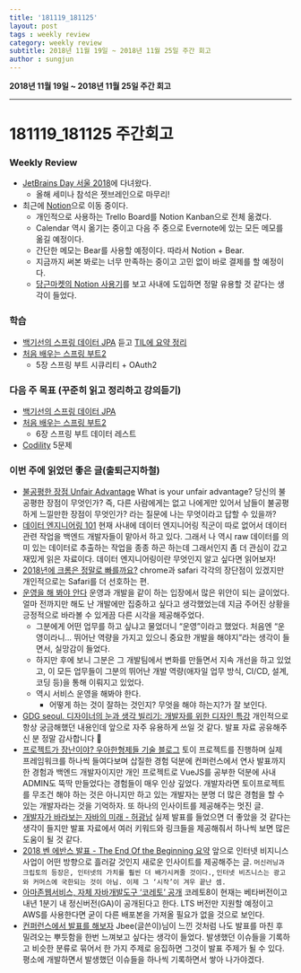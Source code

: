 ```yaml
---
title: '181119_181125'  
layout: post  
tags : weekly review
category: weekly review
subtitle: 2018년 11월 19일 ~ 2018년 11월 25일 주간 회고
author : sungjun
---
```


**2018년 11월 19일 ~ 2018년 11월 25일 주간 회고** 

---

# 181119_181125 주간회고

### Weekly Review
- [JetBrains Day 서울 2018](https://info.jetbrains.com/jetbrains-day-seoul-2018.html)에 다녀왔다.
    - 올해 세미나 참석은 젯브레인으로 마무리!
- 최근에 [Notion](https://www.notion.so/desktop)으로 이동 중이다.
    - 개인적으로 사용하는 Trello Board를 Notion Kanban으로 전체 옮겼다.
    - Calendar 역시 옮기는 중이고 다음 주 중으로 Evernote에 있는 모든 메모를 옮길 예정이다.
    - 간단한 메모는 Bear를 사용할 예정이다. 따라서 Notion + Bear.
    - 지금까지 써본 봐로는 너무 만족하는 중이고 고민 없이 바로 결제를 할 예정이다.
    - [당근마켓의 Notion 사용기](https://medium.com/daangn/%EC%8A%A4%ED%83%80%ED%8A%B8%EC%97%85-%EB%8D%94-%EC%A2%8B%EC%9D%80-%EB%AC%B8%EC%84%9C%EB%8F%84%EA%B5%AC%EA%B0%80-%ED%95%84%EC%9A%94%ED%95%B4%EC%9A%94-notion%EC%9D%84-%EB%A7%8C%EB%82%98%EB%8B%A4-ff4f7e0414f)를 보고 사내에 도입하면 정말 유용할 것 같다는 생각이 들었다.

### 학습
- [백기선의 스프링 데이터 JPA](https://www.inflearn.com/course/%EC%8A%A4%ED%94%84%EB%A7%81-%EB%8D%B0%EC%9D%B4%ED%84%B0-jpa/) 듣고 [TIL에 요약 정리](https://github.com/gwonsungjun/TIL/blob/master/JPA/Whiteship-JPA.md)
- [처음 배우는 스프링 부트2](https://book.naver.com/bookdb/book_detail.nhn?bid=14031681)
    - 5장 스프링 부트 시큐리티 + OAuth2

### 다음 주 목표 (꾸준히 읽고 정리하고 강의듣기)
- [백기선의 스프링 데이터 JPA](https://www.inflearn.com/course/%EC%8A%A4%ED%94%84%EB%A7%81-%EB%8D%B0%EC%9D%B4%ED%84%B0-jpa/)
- [처음 배우는 스프링 부트2](https://book.naver.com/bookdb/book_detail.nhn?bid=14031681)
    - 6장 스프링 부트 데이터 레스트
- [Codility](https://www.codility.com/) 5문제

### 이번 주에 읽었던 좋은 글(출퇴근지하철)
- [불공평한 장점 Unfair Advantage](https://sungmooncho.com/2018/11/16/unfair-advantage/) What is your unfair advantage? 당신의 불공평한 장점이 무엇인가? 즉, 다른 사람에게는 없고 나에게만 있어서 남들이 불공평하게 느낄만한 장점이 무엇인가? 라는 질문에 나는 무엇이라고 답할 수 있을까?
- [데이터 엔지니어링 101](https://www.slideshare.net/charsyam2/data-engineering-101) 현재 사내에 데이터 엔지니어링 직군이 따로 없어서 데이터 관련 작업을 백엔드 개발자들이 맡아서 하고 있다. 그래서 나 역시 raw 데이터를 의미 있는 데이터로 추출하는 작업을 종종 하곤 하는데 그래서인지 좀 더 관심이 갔고 재밌게 읽은 자료이다. 데이터 엔지니어링이란 무엇인지 알고 싶다면 읽어보자!
- [2018년에 크롬은 정말로 빠를까요?](https://tech.ssut.me/apple-safari-12-versus-google-chrome-72-in-2018/) chrome과 safari 각각의 장단점이 있겠지만 개인적으로는 Safari를 더 선호하는 편.
- [운영을 해 봐야 안다](https://brunch.co.kr/@cleancode/36?f=fp) 운영과 개발을 같이 하는 입장에서 많은 위안이 되는 글이었다. 얼마 전까지만 해도 난 개발에만 집중하고 싶다고 생각했었는데 지금 주어진 상황을 긍정적으로 바라볼 수 있게끔 다른 시각을 제공해주었다.
    - 그분에게 어떤 업무를 하고 싶냐고 물었더니 “운영”이라고 했었다. 처음엔 “운영이라니… 뛰어난 역량을 가지고 있으니 중요한 개발을 해야지”라는 생각이 들면서, 실망감이 들었다.
    - 하지만 후에 보니 그분은 그 개발팀에서 변화를 만들면서 지속 개선을 하고 있었고, 이 모든 업무들이 그분의 뛰어난 개발 역량(애자일 업무 방식, CI/CD, 설계, 코딩 등)을 통해 이뤄지고 있었다.
    - 역시 서비스 운영을 해봐야 한다.
        - 어떻게 하는 것이 잘하는 것인지? 무엇을 해야 하는지?가 잘 보인다.
- [GDG seoul. 디자이너의 눈과 생각 빌리기: 개발자를 위한 디자인 특강](https://www.slideshare.net/jisunpark13/gdg-seoul) 개인적으로 항상 궁금해했던 내용인데 앞으로 자주 유용하게 쓰일 것 같다. 발표 자료 공유해주신 분 정말 감사합니다 🙂
- [프로젝트가 장난이야? 우아한형제들 기술 블로그](http://woowabros.github.io/experience/2018/11/12/toy-project.html) 토이 프로젝트를 진행하며 실제 프레임워크를 하나씩 들여다보며 삽질한 경험 덕분에 컨퍼런스에서 연사 발표까지 한 경험과 백엔드 개발자이지만 개인 프로젝트로 VueJS를 공부한 덕분에 사내 ADMIN도 뚝딱 만들었다는 경험들이 매우 인상 깊었다. 개발자라면 토이프로젝트를 무조건 해야 하는 것은 아니지만 하고 있는 개발자는 분명 더 많은 경험을 할 수 있는 개발자라는 것을 기억하자. 또 하나의 인사이트를 제공해주는 멋진 글.
- [개발자가 바라보는 자바의 미래 - 허광남](https://docs.google.com/presentation/d/1hoH0p3g4j46Hnmkz6_WUddvhQEczXdoqxCzJI8v2_wg/mobilepresent?slide=id.p) 실제 발표를 들었으면 더 좋았을 것 같다는 생각이 들지만 발표 자료에서 여러 키워드와 링크들을 제공해줘서 하나씩 보면 많은 도움이 될 것 같다.
- [2018 벤 에반스 발표 - The End Of the Beginning 요약](https://m.blog.naver.com/PostView.nhn?blogId=sttora2&logNo=221401858255&proxyReferer=https%3A%2F%2Ft.co%2FXNUwkBFjLw%3Famp%3D1) 앞으로 인터넷 비지니스 사업이 어떤 방향으로 흘러갈 것인지 새로운 인사이트를 제공해주는 글. `머신러닝과 크립토의 등장은, 인터넷의 가치를 훨씬 더 배가시켜줄 것이다.`, `인터넷 비즈니스는 광고와 커머스에 국한되는 것이 아님. 이제 그 ‘시작’이 겨우 끝난 셈.`
- [아마존웹서비스, 자체 자바개발도구 ‘코레토’ 공개](http://m.zdnet.co.kr/news_view.asp?article_id=20181116141624&re=zdk#imadnews) 코레토8이 현재는 베타버전이고 내년 1분기 내 정신버전(GA)이 공개된다고 한다. LTS 버전만 지원할 예정이고 AWS를 사용한다면 굳이 다른 배포본을 가져올 필요가 없을 것으로 보인다.
- [컨퍼런스에서 발표를 해보자](https://medium.com/@Jbee_/컨퍼런스에서-발표를-해보자-2ed22eb59f7f) Jbee(글쓴이)님이 느낀 것처럼 나도 발표를 마친 후 밀려오는 뿌듯함을 한번 느껴보고 싶다는 생각이 들었다. 발생했던 이슈들을 기록하고 비슷한 분류로 묶어서 한 가지 주제로 응집하면 그것이 발표 주제가 될 수 있다. 평소에 개발하면서 발생했던 이슈들을 하나씩 기록하면서 쌓아 나가야겠다.